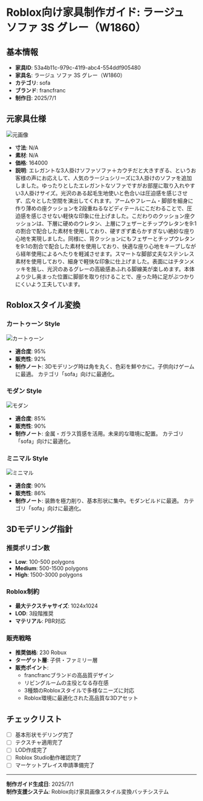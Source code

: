 # Roblox向け家具制作ガイド: ラージュ ソファ 3S グレー（W1860）

## 基本情報

- **家具ID**: 53a4b11c-979c-41f9-abc4-554ddf905480
- **家具名**: ラージュ ソファ 3S グレー（W1860）
- **カテゴリ**: sofa
- **ブランド**: francfranc
- **制作日**: 2025/7/1

## 元家具仕様

![元画像](../original-images/53a4b11c-979c-41f9-abc4-554ddf905480_francfranc_sofa_ラージュ_ソファ_3s_グレー（w1860）.jpg)

- **寸法**: N/A
- **素材**: N/A
- **価格**: 164000
- **説明**: エレガントな3人掛けソファソファ＋カウチだと大きすぎる、というお客様の声にお応えして、人気のラージュシリーズに3人掛けのソファを追加しました。ゆったりとしたエレガントなソファですがお部屋に取り入れやすい3人掛けサイズ。光沢のある起毛生地使いと色合いは圧迫感を感じさせず、広々とした空間を演出してくれます。アームやフレーム・脚部を細身に作り薄めの座クッションを2段重ねるなどディテールにこだわることで、圧迫感を感じさせない軽快な印象に仕上げました。こだわりのクッション座クッションは、下層に硬めのウレタン、上層にフェザーとチップウレタンを9:1の割合で配合した素材を使用しており、硬すぎず柔らかすぎない絶妙な座り心地を実現しました。同様に、背クッションにもフェザーとチップウレタンを9:1の割合で配合した素材を使用しており、快適な座り心地をキープしながら経年使用によるへたりを軽減させます。スマートな脚部丈夫なステンレス素材を使用しており、細身で軽快な印象に仕上げました。表面にはチタンメッキを施し、光沢のあるグレーの高級感あふれる脚線美が楽しめます。本体より少し奥まった位置に脚部を取り付けることで、座った時に足がぶつかりにくいよう工夫しています。

## Robloxスタイル変換

### カートゥーン Style

![カートゥーン](../roblox-transformed/53a4b11c-979c-41f9-abc4-554ddf905480_francfranc_sofa_ラージュ_ソファ_3s_グレー（w1860）_roblox-cartoony.png)

- **適合度**: 95%
- **販売性**: 92%
- **制作ノート**: 3Dモデリング時は角を丸く、色彩を鮮やかに。子供向けゲームに最適。 カテゴリ「sofa」向けに最適化。

### モダン Style

![モダン](../roblox-transformed/53a4b11c-979c-41f9-abc4-554ddf905480_francfranc_sofa_ラージュ_ソファ_3s_グレー（w1860）_roblox-modern.png)

- **適合度**: 85%
- **販売性**: 90%
- **制作ノート**: 金属・ガラス質感を活用。未来的な環境に配置。 カテゴリ「sofa」向けに最適化。

### ミニマル Style

![ミニマル](../roblox-transformed/53a4b11c-979c-41f9-abc4-554ddf905480_francfranc_sofa_ラージュ_ソファ_3s_グレー（w1860）_roblox-minimalist.png)

- **適合度**: 90%
- **販売性**: 86%
- **制作ノート**: 装飾を極力削り、基本形状に集中。モダンビルドに最適。 カテゴリ「sofa」向けに最適化。


## 3Dモデリング指針

### 推奨ポリゴン数
- **Low**: 100-500 polygons
- **Medium**: 500-1500 polygons
- **High**: 1500-3000 polygons

### Roblox制約
- **最大テクスチャサイズ**: 1024x1024
- **LOD**: 3段階推奨
- **マテリアル**: PBR対応

### 販売戦略
- **推奨価格**: 230 Robux
- **ターゲット層**: 子供・ファミリー層
- **販売ポイント**:
  - francfrancブランドの高品質デザイン
  - リビングルームの主役となる存在感
  - 3種類のRobloxスタイルで多様なニーズに対応
  - Roblox環境に最適化された高品質な3Dアセット

## チェックリスト
- [ ] 基本形状モデリング完了
- [ ] テクスチャ適用完了
- [ ] LOD作成完了
- [ ] Roblox Studio動作確認完了
- [ ] マーケットプレイス申請準備完了

---

**制作ガイド生成日**: 2025/7/1  
**制作支援システム**: Roblox向け家具画像スタイル変換バッチシステム  
